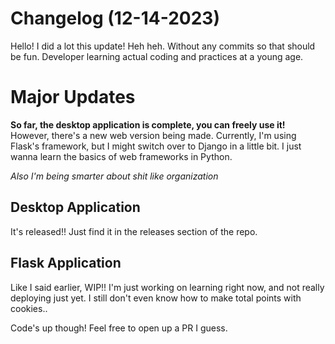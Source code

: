 # Changelog (12-14-2023)
Hello! I did a lot this update! Heh heh. Without any commits so that should be fun. Developer learning actual coding and practices at a young age.

# Major Updates
**So far, the desktop application is complete, you can freely use it!**
However, there's a new web version being made. Currently, I'm using Flask's framework, but I might switch over to Django in a little bit. I just wanna learn the basics of web frameworks in Python.

*Also I'm being smarter about shit like organization*


## Desktop Application
It's released!! Just find it in the releases section of the repo.

## Flask Application
Like I said earlier, WIP!! I'm just working on learning right now, and not really deploying just yet. I still don't even know how to make total points with cookies.. 

Code's up though! Feel free to open up a PR I guess.